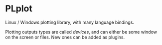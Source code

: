 # PLplot

Linux / Windows plotting library, with many language bindings.

Plotting outputs types are called *devices*, and can either be some window on the screen or files. New ones can be added as plugins.
